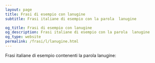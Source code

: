 ```yaml
---
layout: page
title: Frasi di esempio con lanugine 
subtitle: Frasi italiane di esempio con la parola  lanugine

og_title: Frasi di esempio con lanugine 
og_description: Frasi italiane di esempio con la parola  lanugine
og_type: website
permalink: /frasi/l/lanugine.html
---
```


Frasi italiane di esempio contenenti la parola lanugine:


